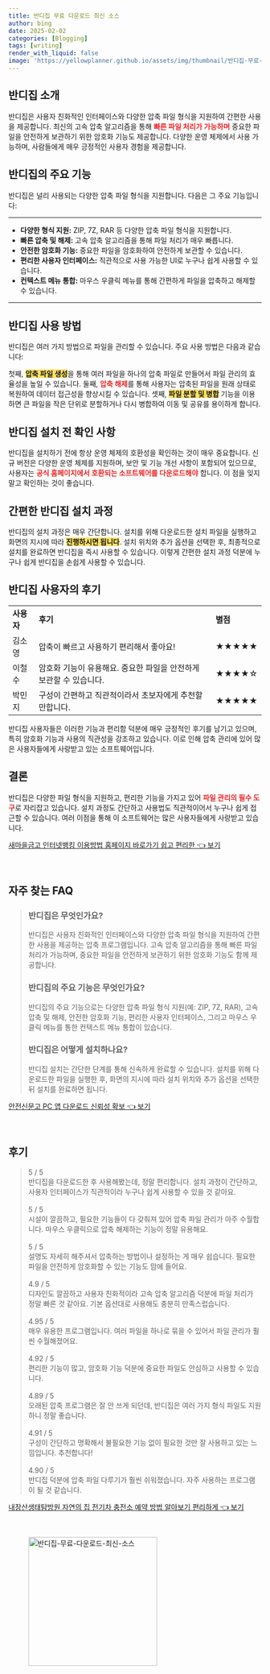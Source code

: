 ```yaml
---
title: 반디집 무료 다운로드 최신 소스
author: bing
date: 2025-02-02
categories: [Blogging]
tags: [writing]
render_with_liquid: false
image: 'https://yellowplanner.github.io/assets/img/thumbnail/반디집-무료-다운로드-최신-소스.webp'
---
```



<h2 id='반디집_소개'>반디집 소개</h2>

<p>반디집은 사용자 친화적인 인터페이스와 다양한 압축 파일 형식을 지원하여 간편한 사용을 제공합니다. 최신의 고속 압축 알고리즘을 통해 <b><span style="color: #ee2323;">빠른 파일 처리가 가능하며</span></b> 중요한 파일을 안전하게 보관하기 위한 암호화 기능도 제공합니다. 다양한 운영 체제에서 사용 가능하며, 사람들에게 매우 긍정적인 사용자 경험을 제공합니다.</p>

<h2 id='반디집_기능'>반디집의 주요 기능</h2>

<p>반디집은 널리 사용되는 다양한 압축 파일 형식을 지원합니다. 다음은 그 주요 기능입니다:</p>

<hr />

<ul>
    <li><b>다양한 형식 지원:</b> ZIP, 7Z, RAR 등 다양한 압축 파일 형식을 지원합니다.</li>
    <li><b>빠른 압축 및 해제:</b> 고속 압축 알고리즘을 통해 파일 처리가 매우 빠릅니다.</li>
    <li><b>안전한 암호화 기능:</b> 중요한 파일을 암호화하여 안전하게 보관할 수 있습니다.</li>
    <li><b>편리한 사용자 인터페이스:</b> 직관적으로 사용 가능한 UI로 누구나 쉽게 사용할 수 있습니다.</li>
    <li><b>컨텍스트 메뉴 통합:</b> 마우스 우클릭 메뉴를 통해 간편하게 파일을 압축하고 해제할 수 있습니다.</li>
</ul>

<hr />

<h2 id='반디집_사용_방법'>반디집 사용 방법</h2>

<p>반디집은 여러 가지 방법으로 파일을 관리할 수 있습니다. 주요 사용 방법은 다음과 같습니다:</p>

<p>첫째, <b><span style="background-color: #ffe066;">압축 파일 생성</span></b>을 통해 여러 파일을 하나의 압축 파일로 만들어서 파일 관리의 효율성을 높일 수 있습니다. 둘째, <b><span style="color: #ee2323;">압축 해제</span></b>를 통해 사용자는 압축된 파일을 원래 상태로 복원하여 데이터 접근성을 향상시킬 수 있습니다. 셋째, <b><span style="background-color: #ffe066;">파일 분할 및 병합</span></b> 기능을 이용하면 큰 파일을 작은 단위로 분할하거나 다시 병합하여 이동 및 공유를 용이하게 합니다.</p>

<h2 id='반디집_설치_전_확인사항'>반디집 설치 전 확인 사항</h2>

<p>반디집을 설치하기 전에 항상 운영 체제의 호환성을 확인하는 것이 매우 중요합니다. 신규 버전은 다양한 운영 체제를 지원하며, 보안 및 기능 개선 사항이 포함되어 있으므로, 사용자는 <b><span style="color: #ee2323;">공식 홈페이지에서 호환되는 소프트웨어를 다운로드해야</span></b> 합니다. 이 점을 잊지 말고 확인하는 것이 좋습니다.</p>

<h2 id='반디집_설치_방법'>간편한 반디집 설치 과정</h2>

<p>반디집의 설치 과정은 매우 간단합니다. 설치를 위해 다운로드한 설치 파일을 실행하고 화면의 지시에 따라 <b><span style="background-color: #ffe066;">진행하시면 됩니다</span></b>. 설치 위치와 추가 옵션을 선택한 후, 최종적으로 설치를 완료하면 반디집을 즉시 사용할 수 있습니다. 이렇게 간편한 설치 과정 덕분에 누구나 쉽게 반디집을 손쉽게 사용할 수 있습니다.</p>

<h2 id='반디집_사용자_후기'>반디집 사용자의 후기</h2>

<table>
    <tr>
        <td><b>사용자</b></td>
        <td><b>후기</b></td>
        <td><b>별점</b></td>
    </tr>
    <tr>
        <td>김소영</td>
        <td>압축이 빠르고 사용하기 편리해서 좋아요!</td>
        <td>★★★★★</td>
    </tr>
    <tr>
        <td>이철수</td>
        <td>암호화 기능이 유용해요. 중요한 파일을 안전하게 보관할 수 있습니다.</td>
        <td>★★★★☆</td>
    </tr>
    <tr>
        <td>박민지</td>
        <td>구성이 간편하고 직관적이라서 초보자에게 추천할 만합니다.</td>
        <td>★★★★★</td>
    </tr>
</table>

<p>반디집 사용자들은 이러한 기능과 편리함 덕분에 매우 긍정적인 후기를 남기고 있으며, 특히 암호화 기능과 사용의 직관성을 강조하고 있습니다. 이로 인해 압축 관리에 있어 많은 사용자들에게 사랑받고 있는 소프트웨어입니다.</p>

<h2 id='결론'>결론</h2>

<p>반디집은 다양한 파일 형식을 지원하고, 편리한 기능을 가지고 있어 <b><span style="color: #ee2323;">파일 관리의 필수 도구</span></b>로 자리잡고 있습니다. 설치 과정도 간단하고 사용법도 직관적이어서 누구나 쉽게 접근할 수 있습니다. 여러 이점을 통해 이 소프트웨어는 많은 사용자들에게 사랑받고 있습니다.</p>


<p><a class="click-button" title="새마을금고 인터넷뱅킹 이용방법 홈페이지 바로가기 쉽고 편리한" href="https://yellowplanner.github.io/posts/%EC%83%88%EB%A7%88%EC%9D%84%EA%B8%88%EA%B3%A0-%EC%9D%B8%ED%84%B0%EB%84%B7%EB%B1%85%ED%82%B9-%EC%9D%B4%EC%9A%A9%EB%B0%A9%EB%B2%95-%ED%99%88%ED%8E%98%EC%9D%B4%EC%A7%80-%EB%B0%94%EB%A1%9C%EA%B0%80%EA%B8%B0-%EC%89%BD%EA%B3%A0-%ED%8E%B8%EB%A6%AC%ED%95%9C/" rel="dofollow">새마을금고 인터넷뱅킹 이용방법 홈페이지 바로가기 쉽고 편리한 👈 보기</a></p><br>
<h2 id='자주_찾는_FAQ'>자주 찾는 FAQ</h2>
<div itemscope="" itemtype="https://schema.org/FAQPage">
<blockquote>
<div itemscope="" itemprop="mainEntity" itemtype="https://schema.org/Question">
<h3 itemprop="name">반디집은 무엇인가요?</h3>
<div itemscope="" itemprop="acceptedAnswer" itemtype="https://schema.org/Answer">
<span itemprop="text">
<p>반디집은 사용자 친화적인 인터페이스와 다양한 압축 파일 형식을 지원하여 간편한 사용을 제공하는 압축 프로그램입니다. 고속 압축 알고리즘을 통해 빠른 파일 처리가 가능하며, 중요한 파일을 안전하게 보관하기 위한 암호화 기능도 함께 제공합니다.</p>
</span>
</div>
</div>
<div itemscope="" itemprop="mainEntity" itemtype="https://schema.org/Question">
<h3 itemprop="name">반디집의 주요 기능은 무엇인가요?</h3>
<div itemscope="" itemprop="acceptedAnswer" itemtype="https://schema.org/Answer">
<span itemprop="text">
<p>반디집의 주요 기능으로는 다양한 압축 파일 형식 지원(예: ZIP, 7Z, RAR), 고속 압축 및 해제, 안전한 암호화 기능, 편리한 사용자 인터페이스, 그리고 마우스 우클릭 메뉴를 통한 컨텍스트 메뉴 통합이 있습니다.</p>
</span>
</div>
</div>
<div itemscope="" itemprop="mainEntity" itemtype="https://schema.org/Question">
<h3 itemprop="name">반디집은 어떻게 설치하나요?</h3>
<div itemscope="" itemprop="acceptedAnswer" itemtype="https://schema.org/Answer">
<span itemprop="text">
<p>반디집 설치는 간단한 단계를 통해 신속하게 완료할 수 있습니다. 설치를 위해 다운로드한 파일을 실행한 후, 화면의 지시에 따라 설치 위치와 추가 옵션을 선택한 뒤 설치를 완료하면 됩니다.</p>
</span>
</div>
</div>
</blockquote>
</div>
<p><a class="click-button" title="안전신문고 PC 앱 다운로드 신뢰성 확보" href="https://yellowplanner.github.io/posts/%EC%95%88%EC%A0%84%EC%8B%A0%EB%AC%B8%EA%B3%A0-PC-%EC%95%B1-%EB%8B%A4%EC%9A%B4%EB%A1%9C%EB%93%9C-%EC%8B%A0%EB%A2%B0%EC%84%B1-%ED%99%95%EB%B3%B4/" rel="dofollow">안전신문고 PC 앱 다운로드 신뢰성 확보 👈 보기</a></p><br>
<h2 id='후기'>후기</h2>
<div itemscope itemtype="https://schema.org/Product">
  <blockquote>
  <div itemprop="review" itemscope itemtype="https://schema.org/Review">
      <div itemprop="reviewRating" itemscope itemtype="https://schema.org/Rating"> <span itemprop="ratingValue">5</span> / <span itemprop="bestRating">5</span> </div>
      <span itemprop="reviewBody">반디집을 다운로드한 후 사용해봤는데, 정말 편리합니다. 설치 과정이 간단하고, 사용자 인터페이스가 직관적이라 누구나 쉽게 사용할 수 있을 것 같아요.</span>
  </div>
  <br>
  <div itemprop="review" itemscope itemtype="https://schema.org/Review">
      <div itemprop="reviewRating" itemscope itemtype="https://schema.org/Rating"> <span itemprop="ratingValue">5</span> / <span itemprop="bestRating">5</span> </div>
      <span itemprop="reviewBody">시설이 깔끔하고, 필요한 기능들이 다 갖춰져 있어 압축 파일 관리가 아주 수월합니다. 마우스 우클릭으로 압축 해제하는 기능이 정말 유용해요.</span>
  </div>
  <br>
  <div itemprop="review" itemscope itemtype="https://schema.org/Review">
      <div itemprop="reviewRating" itemscope itemtype="https://schema.org/Rating"> <span itemprop="ratingValue">5</span> / <span itemprop="bestRating">5</span> </div>
      <span itemprop="reviewBody">설명도 자세히 해주셔서 압축하는 방법이나 설정하는 게 매우 쉽습니다. 필요한 파일을 안전하게 암호화할 수 있는 기능도 맘에 들어요.</span>
  </div>
  <br>
  <div itemprop="review" itemscope itemtype="https://schema.org/Review">
      <div itemprop="reviewRating" itemscope itemtype="https://schema.org/Rating"> <span itemprop="ratingValue">4.9</span> / <span itemprop="bestRating">5</span> </div>
      <span itemprop="reviewBody">디자인도 깔끔하고 사용자 친화적이라 고속 압축 알고리즘 덕분에 파일 처리가 정말 빠른 것 같아요. 기본 옵션대로 사용해도 충분히 만족스럽습니다.</span>
  </div>
  <br>
  <div itemprop="review" itemscope itemtype="https://schema.org/Review">
      <div itemprop="reviewRating" itemscope itemtype="https://schema.org/Rating"> <span itemprop="ratingValue">4.95</span> / <span itemprop="bestRating">5</span> </div>
      <span itemprop="reviewBody">매우 유용한 프로그램입니다. 여러 파일을 하나로 묶을 수 있어서 파일 관리가 훨씬 수월해졌어요.</span>
  </div>
  <br>
  <div itemprop="review" itemscope itemtype="https://schema.org/Review">
      <div itemprop="reviewRating" itemscope itemtype="https://schema.org/Rating"> <span itemprop="ratingValue">4.92</span> / <span itemprop="bestRating">5</span> </div>
      <span itemprop="reviewBody">편리한 기능이 많고, 암호화 기능 덕분에 중요한 파일도 안심하고 사용할 수 있습니다.</span>
  </div>
  <br>
  <div itemprop="review" itemscope itemtype="https://schema.org/Review">
      <div itemprop="reviewRating" itemscope itemtype="https://schema.org/Rating"> <span itemprop="ratingValue">4.89</span> / <span itemprop="bestRating">5</span> </div>
      <span itemprop="reviewBody">오래된 압축 프로그램은 잘 안 쓰게 되던데, 반디집은 여러 가지 형식 파일도 지원하니 정말 좋습니다.</span>
  </div>
  <br>
  <div itemprop="review" itemscope itemtype="https://schema.org/Review">
      <div itemprop="reviewRating" itemscope itemtype="https://schema.org/Rating"> <span itemprop="ratingValue">4.91</span> / <span itemprop="bestRating">5</span> </div>
      <span itemprop="reviewBody">구성이 간단하고 명확해서 불필요한 기능 없이 필요한 것만 잘 사용하고 있는 느낌입니다. 추천합니다!</span>
  </div>
  <br>
  <div itemprop="review" itemscope itemtype="https://schema.org/Review">
      <div itemprop="reviewRating" itemscope itemtype="https://schema.org/Rating"> <span itemprop="ratingValue">4.90</span> / <span itemprop="bestRating">5</span> </div>
      <span itemprop="reviewBody">반디집 덕분에 압축 파일 다루기가 훨씬 쉬워졌습니다. 자주 사용하는 프로그램이 될 것 같습니다.</span>
  </div>
  </blockquote>
</div>
<p><a class="click-button" title="내장산생태탐방원 자연의 집 전기차 충전소 예약 방법 알아보기 편리하게" href="https://yellowplanner.github.io/posts/%EB%82%B4%EC%9E%A5%EC%82%B0%EC%83%9D%ED%83%9C%ED%83%90%EB%B0%A9%EC%9B%90-%EC%9E%90%EC%97%B0%EC%9D%98-%EC%A7%91-%EC%A0%84%EA%B8%B0%EC%B0%A8-%EC%B6%A9%EC%A0%84%EC%86%8C-%EC%98%88%EC%95%BD-%EB%B0%A9%EB%B2%95-%EC%95%8C%EC%95%84%EB%B3%B4%EA%B8%B0-%ED%8E%B8%EB%A6%AC%ED%95%98%EA%B2%8C/" rel="dofollow">내장산생태탐방원 자연의 집 전기차 충전소 예약 방법 알아보기 편리하게 👈 보기</a></p><br>
<figure class="image"><img src="https://yellowplanner.github.io/assets/img/thumbnail/반디집-무료-다운로드-최신-소스.webp" alt="반디집-무료-다운로드-최신-소스" width="256" height="256"></figure>